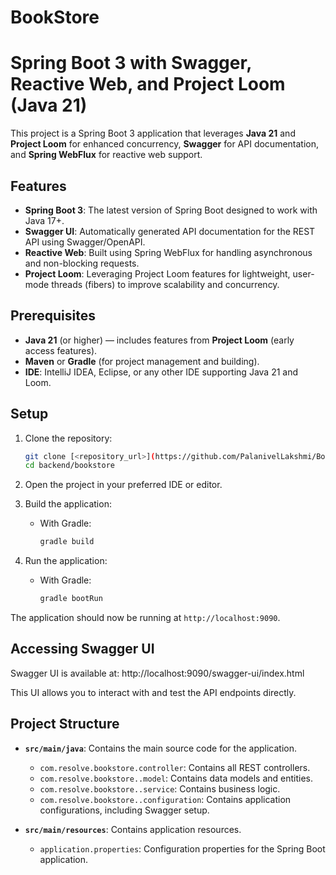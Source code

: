 # BookStore

# Spring Boot 3 with Swagger, Reactive Web, and Project Loom (Java 21)

This project is a Spring Boot 3 application that leverages **Java 21** and **Project Loom** for enhanced concurrency, **Swagger** for API documentation, and **Spring WebFlux** for reactive web support.

## Features

- **Spring Boot 3**: The latest version of Spring Boot designed to work with Java 17+.
- **Swagger UI**: Automatically generated API documentation for the REST API using Swagger/OpenAPI.
- **Reactive Web**: Built using Spring WebFlux for handling asynchronous and non-blocking requests.
- **Project Loom**: Leveraging Project Loom features for lightweight, user-mode threads (fibers) to improve scalability and concurrency.

## Prerequisites

- **Java 21** (or higher) — includes features from **Project Loom** (early access features).
- **Maven** or **Gradle** (for project management and building).
- **IDE**: IntelliJ IDEA, Eclipse, or any other IDE supporting Java 21 and Loom.

## Setup

1. Clone the repository:

    ```bash
    git clone [<repository_url>](https://github.com/PalanivelLakshmi/BookStore.git)
    cd backend/bookstore
    ```

2. Open the project in your preferred IDE or editor.

3. Build the application:

    - With Gradle:

        ```bash
        gradle build
        ```

4. Run the application:

    - With Gradle:

        ```bash
        gradle bootRun
        ```

The application should now be running at `http://localhost:9090`.

## Accessing Swagger UI

Swagger UI is available at:
http://localhost:9090/swagger-ui/index.html




This UI allows you to interact with and test the API endpoints directly.

## Project Structure

- **`src/main/java`**: Contains the main source code for the application.
  - `com.resolve.bookstore.controller`: Contains all REST controllers.
  - `com.resolve.bookstore..model`: Contains data models and entities.
  - `com.resolve.bookstore..service`: Contains business logic.
  - `com.resolve.bookstore..configuration`: Contains application configurations, including Swagger setup.

- **`src/main/resources`**: Contains application resources.
  - `application.properties`: Configuration properties for the Spring Boot application.




